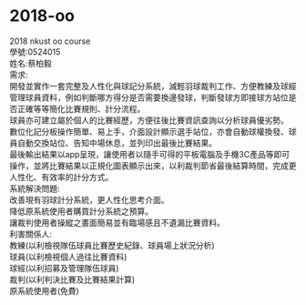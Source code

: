 # 2018-oo</br>
2018 nkust oo course</br>
學號:0524015</br>
姓名:蔡柏毅</br>
需求:</br>
開發並實作一套完整及人性化與球記分系統，減輕羽球裁判工作、方便教練及球經管理球員資料，例如判斷哪方得分是否需要換邊發球，判斷發球方即接球方站位是否正確等等簡化比賽規則、計分流程。</br>
球員亦可建立屬於個人的比賽經歷，方便往後比賽資訊查詢以分析球員優劣勢。</br>
數位化記分板操作簡單、易上手，介面設計顯示選手站位，亦會自動球權換發、球員自動交換站位、告知中場休息，並列印出最後比賽結果。</br>
最後輸出結果以app呈現，讓使用者以隨手可得的平板電腦及手機3C產品等即可操作，並將比賽結果以正規化圖表顯示出來，以利裁判節省最後結算時間，完成更人性化、有效率的計分方式。</br>
系統解決問題:</br>
改善現有羽球計分系統，更人性化思考介面。</br>
降低原系統使用者購買計分系統之預算。</br>
讓裁判使用者操縱之畫面簡易並有臨場感且不遺漏比賽資料。</br>
利害關係人:</br>
教練(以利檢視隊伍球員比賽歷史紀錄、球員場上狀況分析)</br>
球員(以利檢視個人過往比賽資料)</br>
球經(以利招募及管理隊伍球員)</br>
裁判(以利判決比賽及比賽結果計算)</br>
原系統使用者(免費)</br>
